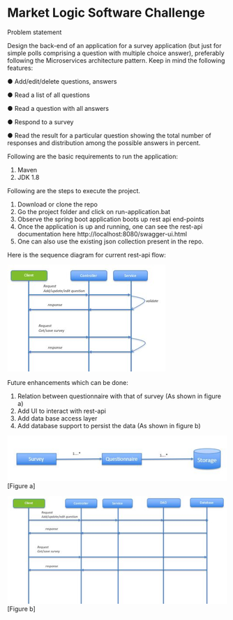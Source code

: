# Market Logic Software Challenge

Problem statement

Design the back-end of an application for a survey application (but just for simple polls comprising a question with multiple choice answer), preferably following the Microservices architecture pattern. Keep in mind the following features:

● Add/edit/delete questions, answers

● Read a list of all questions

● Read a question with all answers

● Respond to a survey

● Read the result for a particular question showing the total number of responses and distribution among the possible answers in percent.

Following are the basic requirements to run the application:
1. Maven
2. JDK 1.8

Following are the steps to execute the project.

1. Download or clone the repo
2. Go the project folder and click on run-application.bat 
3. Observe the spring boot application boots up rest api end-points
4. Once the application is up and running, one can see the rest-api documentation here http://localhost:8080/swagger-ui.html
5. One can also use the existing json collection present in the repo.

Here is the sequence diagram for current rest-api flow:

![Sequence Diagram](images/sequence-diagram.JPG)

Future enhancements which can be done:
1. Relation between questionnaire with that of survey (As shown in figure a)
2. Add UI to interact with rest-api
3. Add data base access layer
4. Add database support to persist the data (As shown in figure b)


![Relation](images/relation.JPG) 
[Figure a]

![Future Enhancement](images/future-enchancements-sequence-diagram.JPG)
[Figure b]